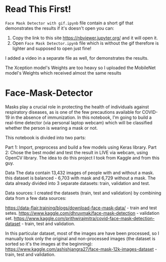 # Read This First!
`Face Mask Detector with gif.ipynb` file contain a short gif that demonstrates the results if it's doesn't open you can:
1. Copy the link to this site https://nbviewer.jupyter.org/ and it will open it.
2. Open `Face Mask Detector.ipynb` file which is without the gif therefore is lighter and supposed to open just fine!

I added a video in a separate file as well, for demonstrates the results.

The Xception model's Weights are too heavy so I uploaded the MobileNet model's Weights which received almost the same results



# Face-Mask-Detector


Masks play a crucial role in protecting the health of individuals against respiratory diseases, as is one of the few precautions available for COVID-19 in the absence of immunization.
In this notebook, I'm going to build a real-time detector (via personal laptop webcam) which will be classified whether the person is wearing a mask or not.

This notebook is divided into two parts:

Part 1: Import, preprocess and build a few models using Keras library.
Part 2: Chose the best model and test the result in LIVE via webcam, using OpenCV library.
The idea to do this project I took from Kaggle and from this guy.

Data
The data contain 13,432 images of people with and without a mask. this dataset is balanced - 6,703 with mask and 6,729 without a mask.
The data already divided into 3 separate datasets: train, validation and test.

Data sources:
I created the datasets (train, test and validation) by combining data from a few data sources:

https://data-flair.training/blogs/download-face-mask-data/ - train and test setes.
https://www.kaggle.com/dhruvmak/face-mask-detection - validation set.
https://www.kaggle.com/prithwirajmitra/covid-face-mask-detection-dataset - train, test and validation.

In this particular dataset, most of the images are have been processed, so I manually took only the original and non-processed images (the dataset is sorted so it's the images at the beginning): https://www.kaggle.com/ashishjangra27/face-mask-12k-images-dataset - train, test and validation.

